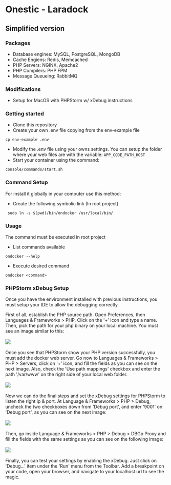 # Onestic - Laradock

## Simplified version

### Packages

- Database engines: MySQL, PostgreSQL, MongoDB
- Cache Engiens: Redis, Memcached
- PHP Servers: NGINX, Apache2
- PHP Compilers: PHP FPM
- Message Queueing: RabbitMQ

### Modifications

- Setup for MacOS with PHPStorm w/ xDebug instructions

### Getting started

- Clone this repository
- Create your own .env file copying from the env-example file

```cp env-example .env```

- Modify the .env file using your owns settings. You can setup the folder where your web files are with the variable:
```APP_CODE_PATH_HOST```
- Start your container using the command:

```console/commands/start.sh```

### Command Setup

For install it globally in your computer use this method:

- Create the following symbolic link (In root project)

``` sudo ln -s $(pwd)/bin/ondocker /usr/local/bin/```

### Usage
The command must be executed in root project

- List commands available

``` ondocker --help ```

- Execute desired command

``` ondocker <command> ```

### PHPStorm xDebug Setup

Once you have the environment installed with previous instructions, you must setup your IDE to allow the debugging correctly.

First of all, establish the PHP source path.
Open Preferences, then Languages & Frameworks > PHP. Click on the '+' icon and type a name. Then, pick the path for your php binary on your local machine.
You must see an image similar to this:
<br/>
<br/>
<img src="https://raw.githubusercontent.com/onestic/laradock/master/.github/img/xdebug-php-cli.png">
<br/> 
<br/> 
Once you see that PHPStorm show your PHP version successfully, you must add the docker web server.
Go now to Languages & Frameworks > PHP > Servers, click on '+' icon, and fill the fields as you can see on the next image. Also, check the 'Use path mappings' checkbox and enter the path '/var/www' on the right side of your local web folder.
<br/>
<br/>
<img src="https://raw.githubusercontent.com/onestic/laradock/master/.github/img/xdebug-php-server.png">
<br/>
<br/>
Now we can do the final steps and set the xDebug settings for PHPStorm to listen the right ip & port.
At Language & Frameworks > PHP > Debug, uncheck the two checkboxes down from 'Debug port', and enter '9001' on 'Debug port', as you can see on the next image:
<br/>
<br/>
<img src="https://raw.githubusercontent.com/onestic/laradock/master/.github/img/xdebug-php-connection.png">
<br/>
<br/>
Then, go inside Language & Frameworks > PHP > Debug > DBGp Proxy and fill the fields with the same settings as you can see on the following image:
<br/>
<br/>
<img src="https://raw.githubusercontent.com/onestic/laradock/master/.github/img/xdebug-php-proxy.png">
<br/>
<br/>
Finally, you can test your settings by enabling the xDebug. Just click on 'Debug...' item under the 'Run' menu from the Toolbar.
Add a breakpoint on your code, open your browser, and navigate to your localhost url to see the magic.